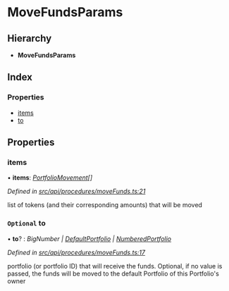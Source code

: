 # MoveFundsParams

## Hierarchy

* **MoveFundsParams**

## Index

### Properties

* [items](movefundsparams.md#items)
* [to](movefundsparams.md#optional-to)

## Properties

### items

• **items**: [_PortfolioMovement_](portfoliomovement.md)_\[\]_

_Defined in_ [_src/api/procedures/moveFunds.ts:21_](https://github.com/PolymathNetwork/polymesh-sdk/blob/56921667/src/api/procedures/moveFunds.ts#L21)

list of tokens \(and their corresponding amounts\) that will be moved

### `Optional` to

• **to**? : _BigNumber \|_ [_DefaultPortfolio_](../classes/defaultportfolio.md) _\|_ [_NumberedPortfolio_](../classes/numberedportfolio.md)

_Defined in_ [_src/api/procedures/moveFunds.ts:17_](https://github.com/PolymathNetwork/polymesh-sdk/blob/56921667/src/api/procedures/moveFunds.ts#L17)

portfolio \(or portfolio ID\) that will receive the funds. Optional, if no value is passed, the funds will be moved to the default Portfolio of this Portfolio's owner

